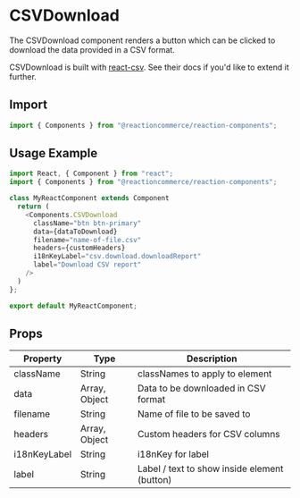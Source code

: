# CSVDownload

The CSVDownload component renders a button which can be clicked to download the data provided in a CSV format.

CSVDownload is built with [react-csv](https://github.com/abdennour/react-csv). See their docs if you'd like to extend it further.

## Import

```javascript
import { Components } from "@reactioncommerce/reaction-components";
```

## Usage Example

```javascript
import React, { Component } from "react";
import { Components } from "@reactioncommerce/reaction-components";

class MyReactComponent extends Component
  return (
    <Components.CSVDownload
      className="btn btn-primary"
      data={dataToDownload}
      filename="name-of-file.csv"
      headers={customHeaders}
      i18nKeyLabel="csv.download.downloadReport"
      label="Download CSV report"
    />
  )
};

export default MyReactComponent;
```

## Props

| Property     | Type          | Description                                  |
| ------------ | ------------- | -------------------------------------------- |
| className    | String        | classNames to apply to element               |
| data         | Array, Object | Data to be downloaded in CSV format          |
| filename     | String        | Name of file to be saved to                  |
| headers      | Array, Object | Custom headers for CSV columns               |
| i18nKeyLabel | String        | i18nKey for label                            |
| label        | String        | Label / text to show inside element (button) |

